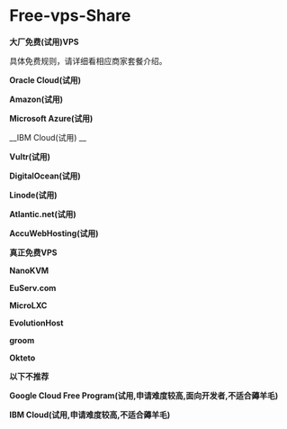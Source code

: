 # Free-vps-Share
__大厂免费(试用)VPS__

具体免费规则，请详细看相应商家套餐介绍。


__Oracle Cloud(试用)__

__Amazon(试用)__

__Microsoft Azure(试用)__

__IBM Cloud(试用) __

__Vultr(试用)__

__DigitalOcean(试用)__

__Linode(试用)__

__Atlantic.net(试用)__

__AccuWebHosting(试用)__

__真正免费VPS__

__NanoKVM__

__EuServ.com__

__MicroLXC__

__EvolutionHost__

__groom__

__Okteto__



__以下不推荐__



__Google Cloud Free Program(试用,申请难度较高,面向开发者,不适合薅羊毛)__




__IBM Cloud(试用,申请难度较高,不适合薅羊毛)__


